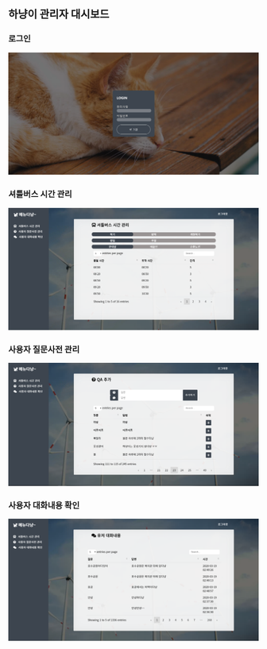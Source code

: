## 하냥이 관리자 대시보드

### 로그인

![로그인](https://raw.githubusercontent.com/taeuk-gang/save-image-repo/image/img/image-20200319081737872.png)

### 셔틀버스 시간 관리

![image-20200319081815488](https://raw.githubusercontent.com/taeuk-gang/save-image-repo/image/img/image-20200319081815488.png)

### 사용자 질문사전 관리

![사용자 질문사전](https://raw.githubusercontent.com/taeuk-gang/save-image-repo/image/img/image-20200319081900912.png)

### 사용자 대화내용 확인

![사용자 대화내용](https://raw.githubusercontent.com/taeuk-gang/save-image-repo/image/img/image-20200319081915802.png)
